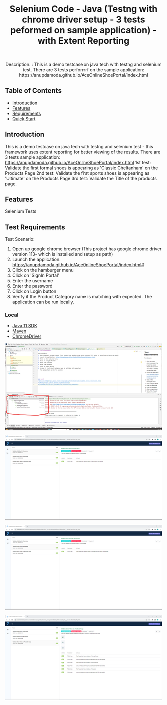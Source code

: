 <h1 align="center"> Selenium Code - Java (Testng with chrome driver setup - 3 tests peformed on sample application) - with Extent Reporting </h1> <br>

<p align="center">
  Description. : This is a demo testcase on java tech with testng and selenium test.
 There are 3 tests performrf on the sample application: https://anupdamoda.github.io/AceOnlineShoePortal/index.html

</p>


## Table of Contents

- [Introduction](#introduction)
- [Features](#features)
- [Requirements](#requirements)
- [Quick Start](#quick-start)




## Introduction
This is a demo testcase on java tech with testng and selenium test - this framework uses extent reporting for better viewing of the results.
There are 3 tests  sample application: https://anupdamoda.github.io/AceOnlineShoePortal/index.html
1st test: Validate the first formal shoes is appearing as 'Classic Cheltanham' on the Products Page
2nd test: Validate the first sports shoes is appearing as 'Ultimate' on the Products Page
3rd test: Validate the Title of the products page.

## Features
Selenium Tests


## Test Requirements

Test Scenario:
1. Open up google chrome browser (This project has google chrome driver version 113- which is installed and setup as path)
2. Launch the application: https://anupdamoda.github.io/AceOnlineShoePortal/index.html#
3. Click on the hamburger menu
4. Click on 'SignIn Portal'
5. Enter the username
6. Enter the password
7. Click on Login button
8. Verify if the Product Category name is matching with expected.
   The application can be run locally.




### Local
* [Java 11 SDK](https://www.oracle.com/au/java/technologies/javase/jdk11-archive-downloads.html)
* [Maven](https://maven.apache.org/download.cgi)
* [ChromeDriver](https://chromedriver.chromium.org/downloads) 


![img.png](img.png)

![img_1.png](img_1.png)

![img_2.png](img_2.png)

![img_3.png](img_3.png)

